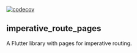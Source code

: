 [![codecov](https://codecov.io/gh/ValentinVignal/flutter_packages/branch/main/graph/badge.svg?flag=imperative_route_pages&token=RHOGQ3VEW2)](https://app.codecov.io/gh/ValentinVignal/flutter_packages/tree/main/packages%2Fimperative_route_pages)

## imperative_route_pages

A Flutter library with pages for imperative routing.
